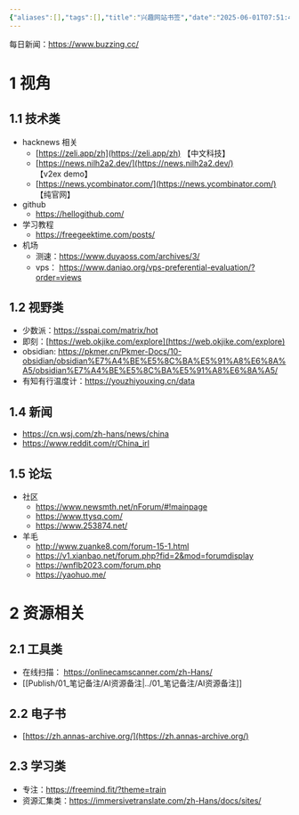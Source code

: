 ```yaml
---
{"aliases":[],"tags":[],"title":"兴趣网站书签","date":"2025-06-01T07:51:42+08:00","date_modify":"2025-07-13T11:49:31+08:00","dg-publish":true,"permalink":"/Publish/02_资源软件/兴趣网站书签/","dgPassFrontmatter":true,"created":"2025-06-01T07:51:42+08:00","updated":"2025-07-13T11:49:31+08:00"}
---
```



每日新闻：<https://www.buzzing.cc/>

# 1 视角

## 1.1 技术类

- hacknews 相关
	- [https://zeli.app/zh](https://zeli.app/zh) 【中文科技】
	- [https://news.nilh2a2.dev/](https://news.nilh2a2.dev/) 【v2ex demo】
	- [https://news.ycombinator.com/](https://news.ycombinator.com/) 【纯官网】
- github
	- <https://hellogithub.com/>
- 学习教程
	- <https://freegeektime.com/posts/>
- 机场
	- 测速：<https://www.duyaoss.com/archives/3/>
	- vps： <https://www.daniao.org/vps-preferential-evaluation/?order=views>

## 1.2 视野类

- 少数派：<https://sspai.com/matrix/hot>
- 即刻：[https://web.okjike.com/explore](https://web.okjike.com/explore)
- obsidian: <https://pkmer.cn/Pkmer-Docs/10-obsidian/obsidian%E7%A4%BE%E5%8C%BA%E5%91%A8%E6%8A%A5/obsidian%E7%A4%BE%E5%8C%BA%E5%91%A8%E6%8A%A5/>
- 有知有行温度计：<https://youzhiyouxing.cn/data>

## 1.4 新闻

- <https://cn.wsj.com/zh-hans/news/china>
- <https://www.reddit.com/r/China_irl>

## 1.5 论坛

- 社区
	- <https://www.newsmth.net/nForum/#!mainpage>
	- <https://www.ttysq.com/>
	- <https://www.253874.net/>
- 羊毛
	- <http://www.zuanke8.com/forum-15-1.html>
	- <https://v1.xianbao.net/forum.php?fid=2&mod=forumdisplay>
	- <https://wnflb2023.com/forum.php>
	- <https://yaohuo.me/>

# 2 资源相关

## 2.1 工具类

- 在线扫描： <https://onlinecamscanner.com/zh-Hans/>
- [[Publish/01_笔记备注/AI资源备注\|../01_笔记备注/AI资源备注]]

## 2.2 电子书

- [https://zh.annas-archive.org/](https://zh.annas-archive.org/)

## 2.3 学习类

- 专注：<https://freemind.fit/?theme=train>
- 资源汇集类：<https://immersivetranslate.com/zh-Hans/docs/sites/>
